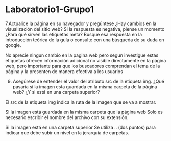 # Laboratorio1-Grupo1
7.Actualice la página en su navegador y pregúntese ¿Hay cambios en la visualización del sitio web? Si la
respuesta es negativa, piense un momento ¿Para qué sirven las etiquetas meta? Busque esa respuesta en la
introducción teórica de la guía o consulte con una búsqueda de su duda en google.

No aprecie ningun cambio en la pagina web pero segun investigue estas etiquetas ofrecen información adicional no visible directamente en la página web, pero importante para que los buscadores comprendan el tema de la página y la presenten de manera efectiva a los usuarios


9. Asegúrese de entender el valor del atributo src de la etiqueta img. ¿Qué pasaría si la imagen esta guardada
en la misma carpeta de la página web? ¿Y si está en una carpeta superior? 

El src de la etiqueta img indica la ruta de la imagen que se va a mostrar.

Si la imagen está guardada en la misma carpeta que la página web
Solo es necesario escribir el nombre del archivo con su extensión.

Si la imagen está en una carpeta superior
Se utiliza .. (dos puntos) para indicar que debe subir un nivel en la jerarquía de carpetas.
